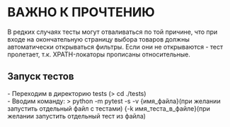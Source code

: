 <h1>ВАЖНО К ПРОЧТЕНИЮ</h1>
В редких случаях тесты могут отваливаться по той причине, что при входе на окончательную страницу выбора товаров должны автоматически открываться фильтры. Если они не открываются - тест пролетает, т.к. XPATH-локаторы прописаны относительные.
<h2>Запуск тестов</h2>
- Переходим в директорию tests (> cd ./tests)<br>
- Вводим команду: > python -m pytest -s -v {имя_файла}(при желании запустить отдельный файл с тестами) {-k имя_теста_в_файле}(при желании запустить отдельный тест из файла)
